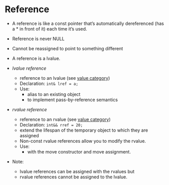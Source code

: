 # Reference

- A reference is like a const pointer that’s automatically dereferenced (has a * in front of it) each time it’s used.
- Reference is never NULL
- Cannot be reassigned to point to something different
- A reference is a lvalue.

- *lvalue reference*
    - reference to an lvalue (see [value category](value_category.md))
    - Declaration: `int& lref = a;`
    - Use:
        - alias to an existing object
        - to implement pass-by-reference semantics

- *rvalue reference*
    - reference to an rvalue (see [value category](value_category.md))
    - Declaration: `int&& rref = 20;`
    - extend the lifespan of the temporary object to which they are assigned
    - Non-const rvalue references allow you to modify the rvalue.
    - Use:
        - with the move constructor and move assignment.

- Note:
    - lvalue references can be assigned with the rvalues but 
    - rvalue references cannot be assigned to the lvalue. 
